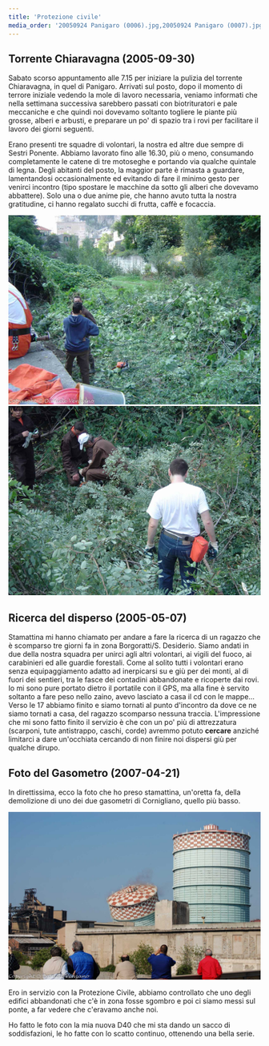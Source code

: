 ```yaml
---
title: 'Protezione civile'
media_order: '20050924 Panigaro (0006).jpg,20050924 Panigaro (0007).jpg'
---
```


## Torrente Chiaravagna (2005-09-30)

Sabato scorso appuntamento alle 7.15 per iniziare la pulizia del torrente Chiaravagna, in quel di Panigaro. Arrivati sul posto, dopo il momento di terrore iniziale vedendo la mole di lavoro necessaria, veniamo informati che nella settimana successiva sarebbero passati con biotrituratori e pale meccaniche e che quindi noi dovevamo soltanto togliere le piante più grosse, alberi e arbusti, e preparare un po' di spazio tra i rovi per facilitare il lavoro dei giorni seguenti.

Erano presenti tre squadre di volontari, la nostra ed altre due sempre di Sestri Ponente. Abbiamo lavorato fino alle 16.30, più o meno, consumando completamente le catene di tre motoseghe e portando via qualche quintale di legna. Degli abitanti del posto, la maggior parte è rimasta a guardare, lamentandosi occasionalmente ed evitando di fare il minimo gesto per venirci incontro (tipo spostare le macchine da sotto gli alberi che dovevamo abbattere). Solo una o due anime pie, che hanno avuto tutta la nostra gratitudine, ci hanno regalato succhi di frutta, caffè e focaccia.

![Panigaro](20050924%20Panigaro%20%280007%29.jpg)
![Panigaro](20050924%20Panigaro%20%280006%29.jpg)

## Ricerca del disperso (2005-05-07)

Stamattina mi hanno chiamato per andare a fare la ricerca di un ragazzo che è scomparso tre giorni fa in zona Borgoratti/S. Desiderio. Siamo andati in due della nostra squadra per unirci agli altri volontari, ai vigili del fuoco, ai carabinieri ed alle guardie forestali. Come al solito tutti i volontari erano senza equipaggiamento adatto ad inerpicarsi su e giù per dei monti, al di fuori dei sentieri, tra le fasce dei contadini abbandonate e ricoperte dai rovi.
Io mi sono pure portato dietro il portatile con il GPS, ma alla fine è servito soltanto a fare peso nello zaino, avevo lasciato a casa il cd con le mappe...
Verso le 17 abbiamo finito e siamo tornati al punto d'incontro da dove ce ne siamo tornati a casa, del ragazzo scomparso nessuna traccia.
L'impressione che mi sono fatto finito il servizio è che con un po' più di attrezzatura (scarponi, tute antistrappo, caschi, corde) avremmo potuto **cercare** anziché limitarci a dare un'occhiata cercando di non finire noi dispersi giù per qualche dirupo.

## Foto del Gasometro (2007-04-21)

In direttissima, ecco la foto che ho preso stamattina, un'oretta fa, della demolizione di uno dei due gasometri di Cornigliano, quello più basso.

![Gasometro](20070421%20Gasometro%20%280009%29.jpg)

Ero in servizio con la Protezione Civile, abbiamo controllato che uno degli edifici abbandonati che c'è in zona fosse sgombro e poi ci siamo messi sul ponte, a far vedere che c'eravamo anche noi.

Ho fatto le foto con la mia nuova D40 che mi sta dando un sacco di soddisfazioni, le ho fatte con lo scatto continuo, ottenendo una bella serie.
